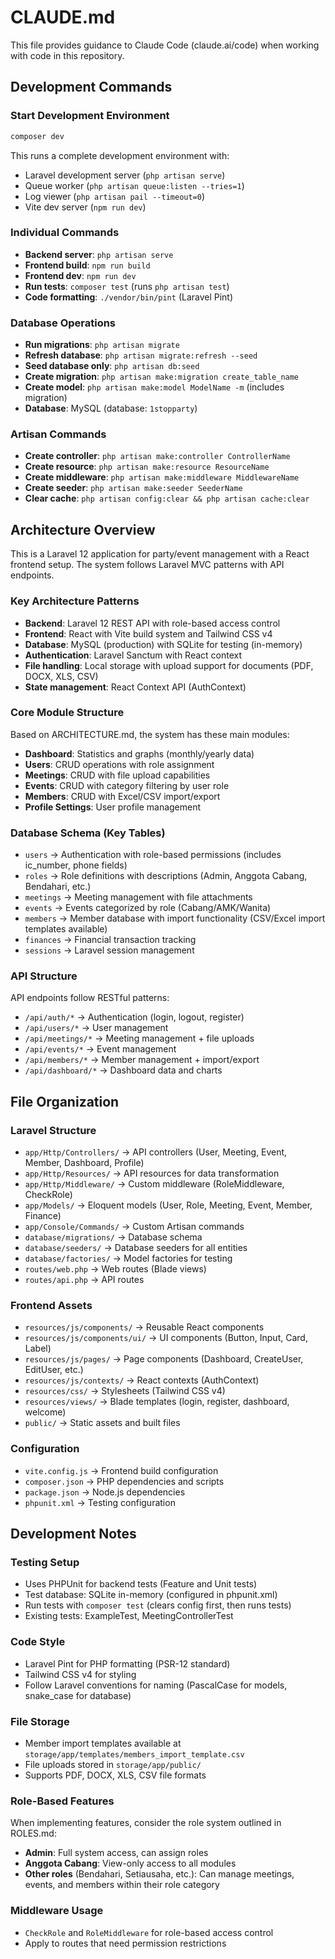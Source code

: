 # CLAUDE.md

This file provides guidance to Claude Code (claude.ai/code) when working with code in this repository.

## Development Commands

### Start Development Environment
```bash
composer dev
```
This runs a complete development environment with:
- Laravel development server (`php artisan serve`)
- Queue worker (`php artisan queue:listen --tries=1`)
- Log viewer (`php artisan pail --timeout=0`)  
- Vite dev server (`npm run dev`)

### Individual Commands
- **Backend server**: `php artisan serve`
- **Frontend build**: `npm run build`
- **Frontend dev**: `npm run dev`
- **Run tests**: `composer test` (runs `php artisan test`)
- **Code formatting**: `./vendor/bin/pint` (Laravel Pint)

### Database Operations
- **Run migrations**: `php artisan migrate`
- **Refresh database**: `php artisan migrate:refresh --seed`
- **Seed database only**: `php artisan db:seed`
- **Create migration**: `php artisan make:migration create_table_name`
- **Create model**: `php artisan make:model ModelName -m` (includes migration)
- **Database**: MySQL (database: `1stopparty`)

### Artisan Commands
- **Create controller**: `php artisan make:controller ControllerName`
- **Create resource**: `php artisan make:resource ResourceName`
- **Create middleware**: `php artisan make:middleware MiddlewareName`
- **Create seeder**: `php artisan make:seeder SeederName`
- **Clear cache**: `php artisan config:clear && php artisan cache:clear`

## Architecture Overview

This is a Laravel 12 application for party/event management with a React frontend setup. The system follows Laravel MVC patterns with API endpoints.

### Key Architecture Patterns
- **Backend**: Laravel 12 REST API with role-based access control
- **Frontend**: React with Vite build system and Tailwind CSS v4
- **Database**: MySQL (production) with SQLite for testing (in-memory)
- **Authentication**: Laravel Sanctum with React context
- **File handling**: Local storage with upload support for documents (PDF, DOCX, XLS, CSV)
- **State management**: React Context API (AuthContext)

### Core Module Structure
Based on ARCHITECTURE.md, the system has these main modules:
- **Dashboard**: Statistics and graphs (monthly/yearly data)
- **Users**: CRUD operations with role assignment
- **Meetings**: CRUD with file upload capabilities
- **Events**: CRUD with category filtering by user role
- **Members**: CRUD with Excel/CSV import/export
- **Profile Settings**: User profile management

### Database Schema (Key Tables)
- `users` → Authentication with role-based permissions (includes ic_number, phone fields)
- `roles` → Role definitions with descriptions (Admin, Anggota Cabang, Bendahari, etc.)
- `meetings` → Meeting management with file attachments
- `events` → Events categorized by role (Cabang/AMK/Wanita)
- `members` → Member database with import functionality (CSV/Excel import templates available)
- `finances` → Financial transaction tracking
- `sessions` → Laravel session management

### API Structure
API endpoints follow RESTful patterns:
- `/api/auth/*` → Authentication (login, logout, register)
- `/api/users/*` → User management
- `/api/meetings/*` → Meeting management + file uploads
- `/api/events/*` → Event management
- `/api/members/*` → Member management + import/export
- `/api/dashboard/*` → Dashboard data and charts

## File Organization

### Laravel Structure
- `app/Http/Controllers/` → API controllers (User, Meeting, Event, Member, Dashboard, Profile)
- `app/Http/Resources/` → API resources for data transformation
- `app/Http/Middleware/` → Custom middleware (RoleMiddleware, CheckRole)
- `app/Models/` → Eloquent models (User, Role, Meeting, Event, Member, Finance)
- `app/Console/Commands/` → Custom Artisan commands
- `database/migrations/` → Database schema
- `database/seeders/` → Database seeders for all entities
- `database/factories/` → Model factories for testing
- `routes/web.php` → Web routes (Blade views)
- `routes/api.php` → API routes

### Frontend Assets
- `resources/js/components/` → Reusable React components
- `resources/js/components/ui/` → UI components (Button, Input, Card, Label)
- `resources/js/pages/` → Page components (Dashboard, CreateUser, EditUser, etc.)
- `resources/js/contexts/` → React contexts (AuthContext)
- `resources/css/` → Stylesheets (Tailwind CSS v4)
- `resources/views/` → Blade templates (login, register, dashboard, welcome)
- `public/` → Static assets and built files

### Configuration
- `vite.config.js` → Frontend build configuration
- `composer.json` → PHP dependencies and scripts
- `package.json` → Node.js dependencies
- `phpunit.xml` → Testing configuration

## Development Notes

### Testing Setup
- Uses PHPUnit for backend tests (Feature and Unit tests)
- Test database: SQLite in-memory (configured in phpunit.xml)
- Run tests with `composer test` (clears config first, then runs tests)
- Existing tests: ExampleTest, MeetingControllerTest

### Code Style
- Laravel Pint for PHP formatting (PSR-12 standard)
- Tailwind CSS v4 for styling
- Follow Laravel conventions for naming (PascalCase for models, snake_case for database)

### File Storage
- Member import templates available at `storage/app/templates/members_import_template.csv`
- File uploads stored in `storage/app/public/`
- Supports PDF, DOCX, XLS, CSV file formats

### Role-Based Features
When implementing features, consider the role system outlined in ROLES.md:
- **Admin**: Full system access, can assign roles
- **Anggota Cabang**: View-only access to all modules
- **Other roles** (Bendahari, Setiausaha, etc.): Can manage meetings, events, and members within their role category

### Middleware Usage
- `CheckRole` and `RoleMiddleware` for role-based access control
- Apply to routes that need permission restrictions